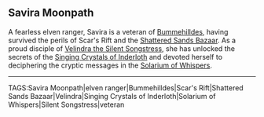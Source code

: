 ## Savira Moonpath

A fearless elven ranger, Savira is a veteran of [Bummehilldes](../Places/Bummehilldes.md), having survived the perils of Scar's Rift and the [Shattered Sands Bazaar](../Places/Shattered%20Sands%20Bazaar.md). As a proud disciple of [Velindra the Silent Songstress](../Gods/Velindra%20the%20Silent%20Songstress.md), she has unlocked the secrets of the [Singing Crystals of Inderloth](../Places/Singing%20Crystals%20of%20Inderloth.md) and devoted herself to deciphering the cryptic messages in the [Solarium of Whispers](../Places/Solarium%20of%20Whispers.md).


---

TAGS:Savira Moonpath|elven ranger|Bummehilldes|Scar's Rift|Shattered Sands Bazaar|Velindra|Singing Crystals of Inderloth|Solarium of Whispers|Silent Songstress|veteran
